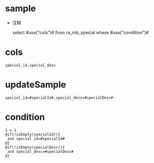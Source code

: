 sample
===
* 注释

	select #use("cols")# from ra_mb_special  where  #use("condition")#

cols
===
	special_id,special_desc

updateSample
===
	
	special_id=#specialId#,special_desc=#specialDesc#

condition
===

	1 = 1  
	@if(!isEmpty(specialId)){
	 and special_id=#specialId#
	@}
	@if(!isEmpty(specialDesc)){
	 and special_desc=#specialDesc#
	@}
	
	